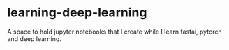 # learning-deep-learning
A space to hold jupyter notebooks that I create while I learn fastai, pytorch and deep learning.
